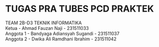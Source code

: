 # TUGAS PRA TUBES PCD PRAKTEK

TEAM 2B-D3 TEKNIK INFORMATIKA \
Ketua - Ahmad Fauzan Naji - 231511033 \
Anggota 1 - Bandyaga Adiansyah Sugandi - 231511037 \
Anggota 2 - Dwika Ali Ramdhani Ibrahim - 231511042
